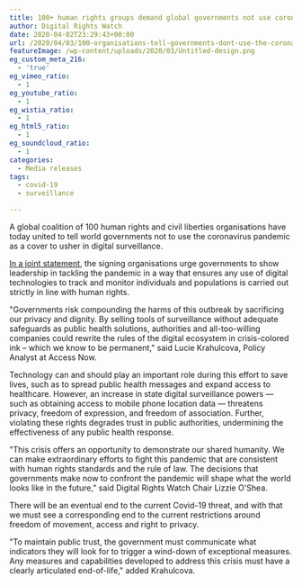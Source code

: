 ```yaml
---
title: 100+ human rights groups demand global governments not use coronavirus pandemic as cover for expanding digital surveillance
author: Digital Rights Watch
date: 2020-04-02T23:29:43+00:00
url: /2020/04/03/100-organisations-tell-governments-dont-use-the-coronavirus-pandemic-as-cover-for-expanding-digital-surveillance/
featureImage: /wp-content/uploads/2020/03/Untitled-design.png
eg_custom_meta_216:
  - 'true'
eg_vimeo_ratio:
  - 1
eg_youtube_ratio:
  - 1
eg_wistia_ratio:
  - 1
eg_html5_ratio:
  - 1
eg_soundcloud_ratio:
  - 1
categories:
  - Media releases
tags:
  - covid-19
  - surveillance

---
```

A global coalition of 100 human rights and civil liberties organisations have today united to tell world governments not to use the coronavirus pandemic as a cover to usher in digital surveillance.

[In a joint statement][1], the signing organisations urge governments to show leadership in tackling the pandemic in a way that ensures any use of digital technologies to track and monitor individuals and populations is carried out strictly in line with human rights.

"Governments risk compounding the harms of this outbreak by sacrificing our privacy and dignity. By selling tools of surveillance without adequate safeguards as public health solutions, authorities and all-too-willing companies could rewrite the rules of the digital ecosystem in crisis-colored ink – which we know to be permanent," said Lucie Krahulcova, Policy Analyst at Access Now.

Technology can and should play an important role during this effort to save lives, such as to spread public health messages and expand access to healthcare. However, an increase in state digital surveillance powers — such as obtaining access to mobile phone location data — threatens privacy, freedom of expression, and freedom of association. Further, violating these rights degrades trust in public authorities, undermining the effectiveness of any public health response.

"This crisis offers an opportunity to demonstrate our shared humanity. We can make extraordinary efforts to fight this pandemic that are consistent with human rights standards and the rule of law. The decisions that governments make now to confront the pandemic will shape what the world looks like in the future," said Digital Rights Watch Chair Lizzie O'Shea.

There will be an eventual end to the current Covid-19 threat, and with that we must see a corresponding end to the current restrictions around freedom of movement, access and right to privacy.

"To maintain public trust, the government must communicate what indicators they will look for to trigger a wind-down of exceptional measures. Any measures and capabilities developed to address this crisis must have a clearly articulated end-of-life," added Krahulcova.

 [1]: /wp-content/uploads/2020/04/Joint-statement-COVID-19-and-surveillance-FINAL1.pdf

